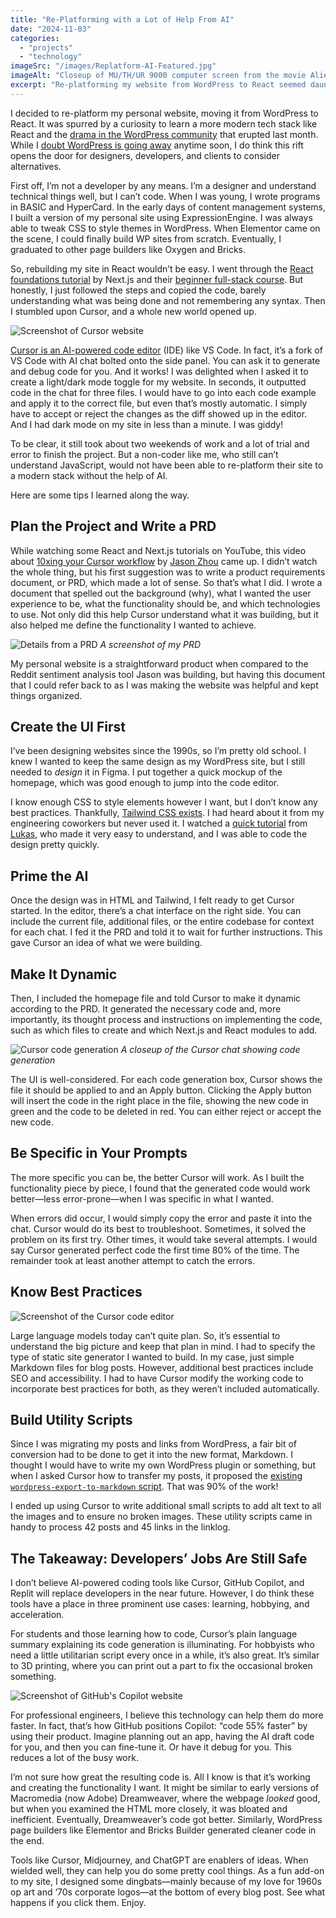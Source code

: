 ```yaml
---
title: "Re-Platforming with a Lot of Help From AI"
date: "2024-11-03"
categories: 
  - "projects"
  - "technology"
imageSrc: "/images/Replatform-AI-Featured.jpg"
imageAlt: "Closeup of MU/TH/UR 9000 computer screen from the movie Alien:Romulus"
excerpt: "Re-platforming my website from WordPress to React seemed daunting for a non-developer like me. Yet, with AI tools like Cursor, I managed to navigate the complexities of modern web development. This article shares my journey and insights for others venturing into AI-assisted coding."
---
```


I decided to re-platform my personal website, moving it from WordPress to React. It was spurred by a curiosity to learn a more modern tech stack like React and the [drama in the WordPress community](https://techcrunch.com/2024/10/29/wordpress-vs-wp-engine-drama-explained/) that erupted last month. While I [doubt WordPress is going away](https://www.wpbeginner.com/news/wordpress-drama-explained-and-how-it-may-affect-your-website/) anytime soon, I do think this rift opens the door for designers, developers, and clients to consider alternatives. 

First off, I’m not a developer by any means. I’m a designer and understand technical things well, but I can’t code. When I was young, I wrote programs in BASIC and HyperCard. In the early days of content management systems, I built a version of my personal site using ExpressionEngine. I was always able to tweak CSS to style themes in WordPress. When Elementor came on the scene, I could finally build WP sites from scratch. Eventually, I graduated to other page builders like Oxygen and Bricks. 

So, rebuilding my site in React wouldn’t be easy. I went through the [React foundations tutorial](https://nextjs.org/learn/react-foundations) by Next.js and their [beginner full-stack course](https://nextjs.org/learn/dashboard-app). But honestly, I just followed the steps and copied the code, barely understanding what was being done and not remembering any syntax. Then I stumbled upon Cursor, and a whole new world opened up. 

![Screenshot of Cursor website](/images/Cursor-Website-Screenshot.jpg)

[Cursor is an AI-powered code editor](https://www.cursor.com/) (IDE) like VS Code. In fact, it’s a fork of VS Code with AI chat bolted onto the side panel. You can ask it to generate and debug code for you. And it works! I was delighted when I asked it to create a light/dark mode toggle for my website. In seconds, it outputted code in the chat for three files. I would have to go into each code example and apply it to the correct file, but even that’s mostly automatic. I simply have to accept or reject the changes as the diff showed up in the editor. And I had dark mode on my site in less than a minute. I was giddy!

To be clear, it still took about two weekends of work and a lot of trial and error to finish the project. But a non-coder like me, who still can’t understand JavaScript, would not have been able to re-platform their site to a modern stack without the help of AI. 

Here are some tips I learned along the way.

## Plan the Project and Write a PRD
While watching some React and Next.js tutorials on YouTube, this video about [10xing your Cursor workflow](https://youtu.be/2PjmPU07KNs?si=G3KCaTRO7WxXBrZP) by [Jason Zhou](https://youtube.com/@aijasonz?si=Z5Bwvf7MsVwXMNIY) came up. I didn’t watch the whole thing, but his first suggestion was to write a product requirements document, or PRD, which made a lot of sense. So that’s what I did. I wrote a document that spelled out the background (why), what I wanted the user experience to be, what the functionality should be, and which technologies to use. Not only did this help Cursor understand what it was building, but it also helped me define the functionality I wanted to achieve.

![Details from a PRD](/images/Replatform-PRD.png)
_A screenshot of my PRD_

My personal website is a straightforward product when compared to the Reddit sentiment analysis tool Jason was building, but having this document that I could refer back to as I was making the website was helpful and kept things organized.

## Create the UI First
I’ve been designing websites since the 1990s, so I’m pretty old school. I knew I wanted to keep the same design as my WordPress site, but I still needed to _design_ it in Figma. I put together a quick mockup of the homepage, which was good enough to jump into the code editor.
 
I know enough CSS to style elements however I want, but I don’t know any best practices. Thankfully, [Tailwind CSS exists](https://tailwindcss.com/). I had heard about it from my engineering coworkers but never used it. I watched a [quick tutorial](https://youtu.be/DenUCuq4G04?si=cZrQd8OUgv0X6Ldn) from [Lukas](https://youtu.be/DenUCuq4G04?si=cZrQd8OUgv0X6Ldn), who made it very easy to understand, and I was able to code the design pretty quickly.

## Prime the AI
Once the design was in HTML and Tailwind, I felt ready to get Cursor started. In the editor, there’s a chat interface on the right side. You can include the current file, additional files, or the entire codebase for context for each chat. I fed it the PRD and told it to wait for further instructions. This gave Cursor an idea of what we were building.

## Make It Dynamic
Then, I included the homepage file and told Cursor to make it dynamic according to the PRD. It generated the necessary code and, more importantly, its thought process and instructions on implementing the code, such as which files to create and which Next.js and React modules to add. 

![Cursor code generation](/images/Cursor-Chat.png)
_A closeup of the Cursor chat showing code generation_

The UI is well-considered. For each code generation box, Cursor shows the file it should be applied to and an Apply button. Clicking the Apply button will insert the code in the right place in the file, showing the new code in green and the code to be deleted in red. You can either reject or accept the new code.

## Be Specific in Your Prompts
The more specific you can be, the better Cursor will work. As I built the functionality piece by piece, I found that the generated code would work better—less error-prone—when I was specific in what I wanted.

When errors did occur, I would simply copy the error and paste it into the chat. Cursor would do its best to troubleshoot. Sometimes, it solved the problem on its first try. Other times, it would take several attempts. I would say Cursor generated perfect code the first time 80% of the time. The remainder took at least another attempt to catch the errors. 

## Know Best Practices

![Screenshot of the Cursor code editor](/images/Cursor-Editor.png)

Large language models today can’t quite plan. So, it’s essential to understand the big picture and keep that plan in mind. I had to specify the type of static site generator I wanted to build. In my case, just simple Markdown files for blog posts. However, additional best practices include SEO and accessibility. I had to have Cursor modify the working code to incorporate best practices for both, as they weren’t included automatically.

## Build Utility Scripts
Since I was migrating my posts and links from WordPress, a fair bit of conversion had to be done to get it into the new format, Markdown. I thought I would have to write my own WordPress plugin or something, but when I asked Cursor how to transfer my posts, it proposed the [existing `wordpress-export-to-markdown` script](https://github.com/lonekorean/wordpress-export-to-markdown). That was 90% of the work! 

I ended up using Cursor to write additional small scripts to add alt text to all the images and to ensure no broken images. These utility scripts came in handy to process 42 posts and 45 links in the linklog.

## The Takeaway: Developers’ Jobs Are Still Safe
I don’t believe AI-powered coding tools like Cursor, GitHub Copilot, and Replit will replace developers in the near future. However, I do think these tools have a place in three prominent use cases: learning, hobbying, and acceleration. 

For students and those learning how to code, Cursor’s plain language summary explaining its code generation is illuminating. For hobbyists who need a little utilitarian script every once in a while, it’s also great.  It’s similar to 3D printing, where you can print out a part to fix the occasional broken something. 

![Screenshot of GitHub's Copilot website](/images/Github-Copilot.png)

For professional engineers, I believe this technology can help them do more faster. In fact, that’s how GitHub positions Copilot: “code 55% faster” by using their product. Imagine planning out an app, having the AI draft code for you, and then you can fine-tune it. Or have it debug for you. This reduces a lot of the busy work. 

I’m not sure how great the resulting code is. All I know is that it’s working and creating the functionality I want. It might be similar to early versions of Macromedia (now Adobe) Dreamweaver, where the webpage _looked_ good, but when you examined the HTML more closely, it was bloated and inefficient. Eventually, Dreamweaver’s code got better. Similarly, WordPress page builders like Elementor and Bricks Builder generated cleaner code in the end. 

Tools like Cursor, Midjourney, and ChatGPT are enablers of ideas. When wielded well, they can help you do some pretty cool things. As a fun add-on to my site, I designed some dingbats—mainly because of my love for 1960s op art and ‘70s corporate logos—at the bottom of every blog post. See what happens if you click them. Enjoy. 